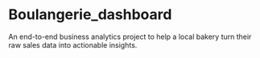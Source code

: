# Boulangerie_dashboard
An end-to-end business analytics project to help a local bakery turn their raw sales data into actionable insights.
